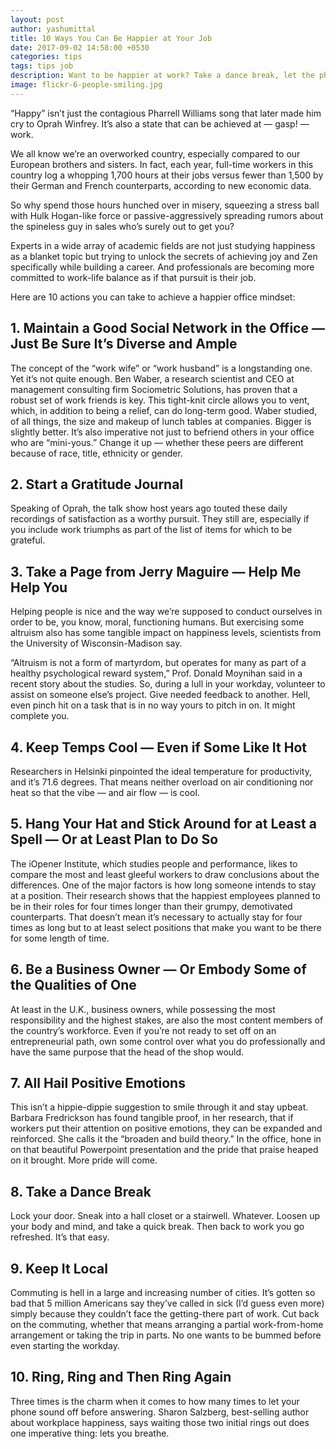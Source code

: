 ```yaml
---
layout: post
author: yashumittal
title: 10 Ways You Can Be Happier at Your Job
date: 2017-09-02 14:58:00 +0530
categories: tips
tags: tips job
description: Want to be happier at work? Take a dance break, let the phone ring and -- oh -- listen to Oprah's advice.
image: flickr-6-people-smiling.jpg
---
```


“Happy” isn’t just the contagious Pharrell Williams song that later made him cry to Oprah Winfrey. It’s also a state that can be achieved at — gasp! — work.

We all know we’re an overworked country, especially compared to our European brothers and sisters. In fact, each year, full-time workers in this country log a whopping 1,700 hours at their jobs versus fewer than 1,500 by their German and French counterparts, according to new economic data.

So why spend those hours hunched over in misery, squeezing a stress ball with Hulk Hogan-like force or passive-aggressively spreading rumors about the spineless guy in sales who’s surely out to get you?

Experts in a wide array of academic fields are not just studying happiness as a blanket topic but trying to unlock the secrets of achieving joy and Zen specifically while building a career. And professionals are becoming more committed to work-life balance as if that pursuit is their job.

Here are 10 actions you can take to achieve a happier office mindset:

## 1. Maintain a Good Social Network in the Office — Just Be Sure It’s Diverse and Ample

The concept of the “work wife” or “work husband” is a longstanding one. Yet it’s not quite enough. Ben Waber, a research scientist and CEO at management consulting firm Sociometric Solutions, has proven that a robust set of work friends is key. This tight-knit circle allows you to vent, which, in addition to being a relief, can do long-term good. Waber studied, of all things, the size and makeup of lunch tables at companies. Bigger is slightly better. It’s also imperative not just to befriend others in your office who are “mini-yous.” Change it up — whether these peers are different because of race, title, ethnicity or gender.

## 2. Start a Gratitude Journal

Speaking of Oprah, the talk show host years ago touted these daily recordings of satisfaction as a worthy pursuit. They still are, especially if you include work triumphs as part of the list of items for which to be grateful.

## 3. Take a Page from Jerry Maguire — Help Me Help You

Helping people is nice and the way we’re supposed to conduct ourselves in order to be, you know, moral, functioning humans. But exercising some altruism also has some tangible impact on happiness levels, scientists from the University of Wisconsin-Madison say.

“Altruism is not a form of martyrdom, but operates for many as part of a healthy psychological reward system,” Prof. Donald Moynihan said in a recent story about the studies. So, during a lull in your workday, volunteer to assist on someone else’s project. Give needed feedback to another. Hell, even pinch hit on a task that is in no way yours to pitch in on. It might complete you.

## 4. Keep Temps Cool — Even if Some Like It Hot

Researchers in Helsinki pinpointed the ideal temperature for productivity, and it’s 71.6 degrees. That means neither overload on air conditioning nor heat so that the vibe — and air flow — is cool.

## 5. Hang Your Hat and Stick Around for at Least a Spell — Or at Least Plan to Do So

The iOpener Institute, which studies people and performance, likes to compare the most and least gleeful workers to draw conclusions about the differences. One of the major factors is how long someone intends to stay at a position. Their research shows that the happiest employees planned to be in their roles for four times longer than their grumpy, demotivated counterparts. That doesn’t mean it’s necessary to actually stay for four times as long but to at least select positions that make you want to be there for some length of time.

## 6. Be a Business Owner — Or Embody Some of the Qualities of One

At least in the U.K., business owners, while possessing the most responsibility and the highest stakes, are also the most content members of the country’s workforce. Even if you’re not ready to set off on an entrepreneurial path, own some control over what you do professionally and have the same purpose that the head of the shop would.

## 7. All Hail Positive Emotions

This isn’t a hippie-dippie suggestion to smile through it and stay upbeat. Barbara Fredrickson has found tangible proof, in her research, that if workers put their attention on positive emotions, they can be expanded and reinforced. She calls it the “broaden and build theory.” In the office, hone in on that beautiful Powerpoint presentation and the pride that praise heaped on it brought. More pride will come.

## 8. Take a Dance Break

Lock your door. Sneak into a hall closet or a stairwell. Whatever. Loosen up your body and mind, and take a quick break. Then back to work you go refreshed. It’s that easy.

## 9. Keep It Local

Commuting is hell in a large and increasing number of cities. It’s gotten so bad that 5 million Americans say they’ve called in sick (I’d guess even more) simply because they couldn’t face the getting-there part of work. Cut back on the commuting, whether that means arranging a partial work-from-home arrangement or taking the trip in parts. No one wants to be bummed before even starting the workday.

## 10. Ring, Ring and Then Ring Again

Three times is the charm when it comes to how many times to let your phone sound off before answering. Sharon Salzberg, best-selling author about workplace happiness, says waiting those two initial rings out does one imperative thing: lets you breathe.
